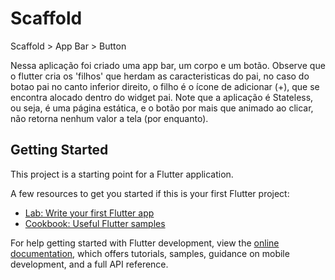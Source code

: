 # Scaffold

Scaffold > App Bar > Button

Nessa aplicação foi criado uma app bar, um corpo e um botão. Observe que o flutter cria os 'filhos' que herdam as caracteristicas do pai, no caso do botao pai no canto inferior direito, o filho é o ícone de adicionar (+), que se encontra alocado dentro do widget pai. Note que a aplicação é Stateless, ou seja, é uma página estática, e o botão por mais que animado ao clicar, não retorna nenhum valor a tela (por enquanto).

## Getting Started

This project is a starting point for a Flutter application.

A few resources to get you started if this is your first Flutter project:

- [Lab: Write your first Flutter app](https://docs.flutter.dev/get-started/codelab)
- [Cookbook: Useful Flutter samples](https://docs.flutter.dev/cookbook)

For help getting started with Flutter development, view the
[online documentation](https://docs.flutter.dev/), which offers tutorials,
samples, guidance on mobile development, and a full API reference.
